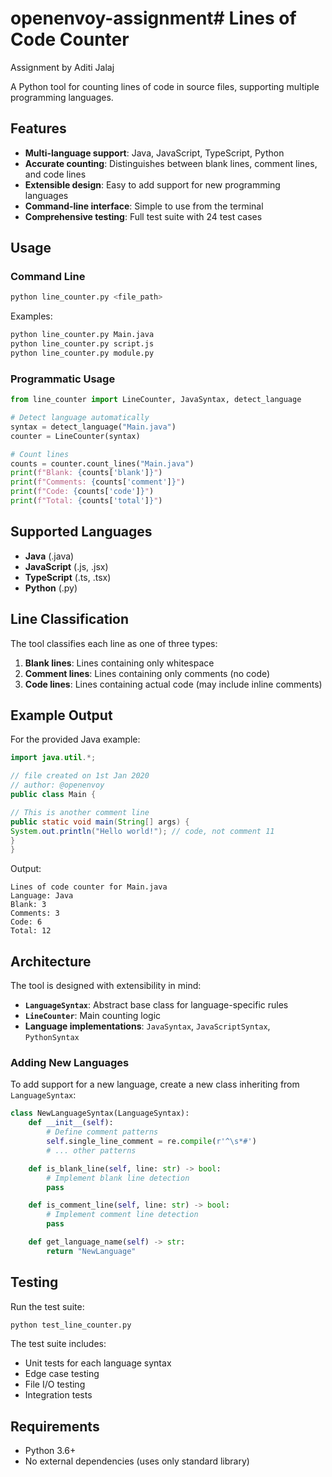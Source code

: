 # openenvoy-assignment# Lines of Code Counter


Assignment by Aditi Jalaj


A Python tool for counting lines of code in source files, supporting multiple programming languages.

## Features

- **Multi-language support**: Java, JavaScript, TypeScript, Python
- **Accurate counting**: Distinguishes between blank lines, comment lines, and code lines
- **Extensible design**: Easy to add support for new programming languages
- **Command-line interface**: Simple to use from the terminal
- **Comprehensive testing**: Full test suite with 24 test cases

## Usage

### Command Line

```bash
python line_counter.py <file_path>
```

Examples:

```bash
python line_counter.py Main.java
python line_counter.py script.js
python line_counter.py module.py
```

### Programmatic Usage

```python
from line_counter import LineCounter, JavaSyntax, detect_language

# Detect language automatically
syntax = detect_language("Main.java")
counter = LineCounter(syntax)

# Count lines
counts = counter.count_lines("Main.java")
print(f"Blank: {counts['blank']}")
print(f"Comments: {counts['comment']}")
print(f"Code: {counts['code']}")
print(f"Total: {counts['total']}")
```

## Supported Languages

- **Java** (.java)
- **JavaScript** (.js, .jsx)
- **TypeScript** (.ts, .tsx)
- **Python** (.py)

## Line Classification

The tool classifies each line as one of three types:

1. **Blank lines**: Lines containing only whitespace
2. **Comment lines**: Lines containing only comments (no code)
3. **Code lines**: Lines containing actual code (may include inline comments)

## Example Output

For the provided Java example:

```java
import java.util.*;

// file created on 1st Jan 2020
// author: @openenvoy
public class Main {

// This is another comment line
public static void main(String[] args) {
System.out.println("Hello world!"); // code, not comment 11
}
}
```

Output:

```
Lines of code counter for Main.java
Language: Java
Blank: 3
Comments: 3
Code: 6
Total: 12
```

## Architecture

The tool is designed with extensibility in mind:

- **`LanguageSyntax`**: Abstract base class for language-specific rules
- **`LineCounter`**: Main counting logic
- **Language implementations**: `JavaSyntax`, `JavaScriptSyntax`, `PythonSyntax`

### Adding New Languages

To add support for a new language, create a new class inheriting from `LanguageSyntax`:

```python
class NewLanguageSyntax(LanguageSyntax):
    def __init__(self):
        # Define comment patterns
        self.single_line_comment = re.compile(r'^\s*#')
        # ... other patterns

    def is_blank_line(self, line: str) -> bool:
        # Implement blank line detection
        pass

    def is_comment_line(self, line: str) -> bool:
        # Implement comment line detection
        pass

    def get_language_name(self) -> str:
        return "NewLanguage"
```

## Testing

Run the test suite:

```bash
python test_line_counter.py
```

The test suite includes:

- Unit tests for each language syntax
- Edge case testing
- File I/O testing
- Integration tests

## Requirements

- Python 3.6+
- No external dependencies (uses only standard library)
